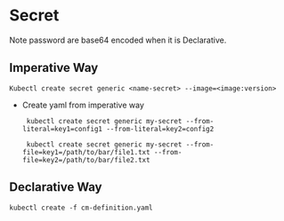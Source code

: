 # Secret
Note password are base64 encoded when it is Declarative.

## Imperative Way

`
Kubectl create secret generic <name-secret> --image=<image:version>
`

* Create yaml from imperative way

  ``` kubectl create secret generic my-secret --from-literal=key1=config1 --from-literal=key2=config2```

  ``` kubectl create secret generic my-secret --from-file=key1=/path/to/bar/file1.txt --from-file=key2=/path/to/bar/file2.txt```


## Declarative Way

``` kubectl create -f cm-definition.yaml ```

